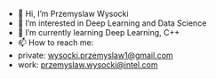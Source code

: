 - 👋 Hi, I’m Przemyslaw Wysocki
- 👀 I’m interested in Deep Learning and Data Science
- 🌱 I’m currently learning Deep Learning, C++
- 📫 How to reach me: 
-   private:  wysocki.przemyslaw1@gmail.com
-   work:     przemyslaw.wysocki@intel.com
